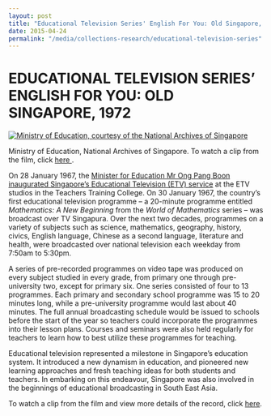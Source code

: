 ```yaml
---
layout: post
title: "Educational Television Series' English For You: Old Singapore, 1972"
date: 2015-04-24
permalink: "/media/collections-research/educational-television-series"
---
```


# EDUCATIONAL TELEVISION SERIES’ ENGLISH FOR YOU: OLD SINGAPORE, 1972

[![Ministry of Education, courtesy of the National Archives of Singapore](http://www.nas.gov.sg/blogs/archivistpick/wp-content/uploads/2015/04/2015-04-24-L.jpg)](http://www.nas.gov.sg/archivesonline/audiovisual_records/record-details/5c3ce7be-1164-11e3-83d5-0050568939ad)

Ministry of Education, National Archives of Singapore. To watch a clip from the film, click [here ](http://www.nas.gov.sg/archivesonline/audiovisual_records/record-details/5c3ce7be-1164-11e3-83d5-0050568939ad).

On 28 January 1967, the [Minister for Education Mr Ong Pang Boon inaugurated Singapore’s Educational Television (ETV) service](http://www.nas.gov.sg/archivesonline/speeches/record-details/7a6ea272-115d-11e3-83d5-0050568939ad) at the ETV studios in the Teachers Training College. On 30 January 1967, the country’s first educational television programme – a 20-minute programme entitled *Mathematics: A New Beginning* from the *World of Mathematics* series – was broadcast over TV Singapura. Over the next two decades, programmes on a variety of subjects such as science, mathematics, geography, history, civics, English language, Chinese as a second language, literature and health, were broadcasted over national television each weekday from 7:50am to 5:30pm.

A series of pre-recorded programmes on video tape was produced on every subject studied in every grade, from primary one through pre-university two, except for primary six. One series consisted of four to 13 programmes. Each primary and secondary school programme was 15 to 20 minutes long, while a pre-university programme would last about 40 minutes. The full annual broadcasting schedule would be issued to schools before the start of the year so teachers could incorporate the programmes into their lesson plans. Courses and seminars were also held regularly for teachers to learn how to best utilize these programmes for teaching.

Educational television represented a milestone in Singapore’s education system. It introduced a new dynamism in education, and pioneered new learning approaches and fresh teaching ideas for both students and teachers. In embarking on this endeavour, Singapore was also involved in the beginnings of educational broadcasting in South East Asia.

To watch a clip from the film and view more details of the record, click [here](http://www.nas.gov.sg/archivesonline/audiovisual_records/record-details/5c3ce7be-1164-11e3-83d5-0050568939ad).